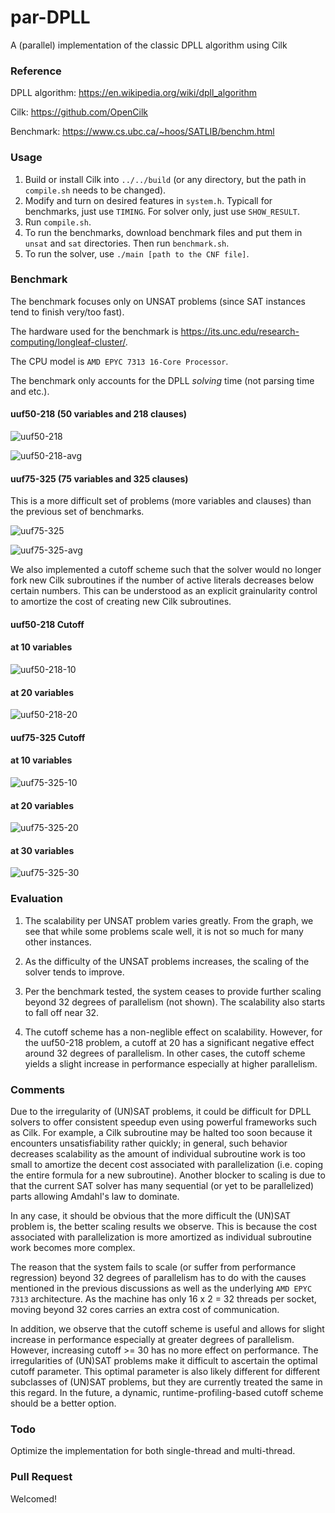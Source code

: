 # par-DPLL

A (parallel) implementation of the classic DPLL algorithm using Cilk

### Reference

DPLL algorithm:  https://en.wikipedia.org/wiki/dpll_algorithm

Cilk: https://github.com/OpenCilk

Benchmark: https://www.cs.ubc.ca/~hoos/SATLIB/benchm.html

### Usage

1. Build or install Cilk into `../../build` (or any directory, but the path in `compile.sh` needs to be changed).
2. Modify and turn on desired features in `system.h`. Typicall for benchmarks, just use `TIMING`. For solver only, just
   use `SHOW_RESULT`.
3. Run `compile.sh`.
4. To run the benchmarks, download benchmark files and put them in `unsat` and `sat` directories. Then
   run `benchmark.sh`.
5. To run the solver, use `./main [path to the CNF file]`.

### Benchmark

The benchmark focuses only on UNSAT problems (since SAT instances tend to finish very/too fast).

The hardware used for the benchmark is https://its.unc.edu/research-computing/longleaf-cluster/.

The CPU model is `AMD EPYC 7313 16-Core Processor`.

The benchmark only accounts for the DPLL *solving* time (not parsing time and etc.).

#### uuf50-218 (50 variables and 218 clauses)

![uuf50-218](https://github.com/uncttao/par-DPLL/blob/master/assets/SATLIB-Benchmark%20Problems%2C%20uuf50-218%2C%20First%20100.png)

![uuf50-218-avg](https://github.com/uncttao/par-DPLL/blob/master/assets/SATLIB-Benchmark%20Problems%2C%20uuf50-218%2C%20First%20100.avg.png)

#### uuf75-325 (75 variables and 325 clauses)

This is a more difficult set of problems (more variables and clauses) than the previous set of benchmarks.

![uuf75-325](https://github.com/uncttao/par-DPLL/blob/master/assets/SATLIB-Benchmark%20Problems%2C%20uuf75-325%2C%20First%20100.png)

![uuf75-325-avg](https://github.com/uncttao/par-DPLL/blob/master/assets/SATLIB-Benchmark%20Problems%2C%20uuf75-325%2C%20First%20100.avg.png)

We also implemented a cutoff scheme such that the solver would no longer fork new Cilk subroutines if the number of active literals decreases below certain numbers. This can be understood as an explicit grainularity control to amortize the cost of creating new Cilk subroutines.

#### uuf50-218 Cutoff

#### at 10 variables

![uuf50-218-10](https://github.com/uncttao/par-DPLL/blob/master/assets/50-10.png)

#### at 20 variables

![uuf50-218-20](https://github.com/uncttao/par-DPLL/blob/master/assets/50-20.png)

#### uuf75-325 Cutoff

#### at 10 variables

![uuf75-325-10](https://github.com/uncttao/par-DPLL/blob/master/assets/75-10.png)

#### at 20 variables

![uuf75-325-20](https://github.com/uncttao/par-DPLL/blob/master/assets/75-20.png)

#### at 30 variables

![uuf75-325-30](https://github.com/uncttao/par-DPLL/blob/master/assets/75-30.png)

### Evaluation

1. The scalability per UNSAT problem varies greatly. From the graph, we see that while some problems scale well, it is not so much for many other instances.

2. As the difficulty of the UNSAT problems increases, the scaling of the solver tends to improve.

3. Per the benchmark tested, the system ceases to provide further scaling beyond 32 degrees of parallelism (not shown). The scalability also starts to fall off near 32.

4. The cutoff scheme has a non-neglible effect on scalability. However, for the uuf50-218 problem, a cutoff at 20 has a significant negative effect around 32 degrees of parallelism. In other cases, the cutoff scheme yields a slight increase in performance especially at higher parallelism.

### Comments

Due to the irregularity of (UN)SAT problems, it could be difficult for DPLL solvers to offer consistent speedup even using powerful frameworks such as Cilk. For example, a Cilk subroutine may be halted too soon because it encounters unsatisfiability rather quickly; in general, such behavior decreases scalability as the amount of individual subroutine work is too small to amortize the decent cost associated with parallelization (i.e. coping the entire formula for a new subroutine). Another blocker to scaling is due to that the current SAT solver has many sequential (or yet to be parallelized) parts allowing Amdahl's law to dominate.

In any case, it should be obvious that the more difficult the (UN)SAT problem is, the better scaling results we observe. This is because the cost associated with  parallelization is more amortized as individual subroutine work becomes more complex.

The reason that the system fails to scale (or suffer from performance regression) beyond 32 degrees of parallelism has to do with the causes mentioned in the previous discussions as well as the underlying `AMD EPYC 7313` architecture. As the machine has only 16 x 2 = 32 threads per socket, moving beyond 32 cores carries an extra cost of communication.

In addition, we observe that the cutoff scheme is useful and allows for slight increase in performance especially at greater degrees of parallelism. However, increasing cutoff >= 30 has no more effect on performance. The irregularities of (UN)SAT problems make it difficult to ascertain the optimal cutoff parameter. This optimal parameter is also likely different for different subclasses of (UN)SAT problems, but they are currently treated the same in this regard. In the future, a dynamic, runtime-profiling-based cutoff scheme should be a better option.

### Todo

Optimize the implementation for both single-thread and multi-thread.

### Pull Request

Welcomed!
